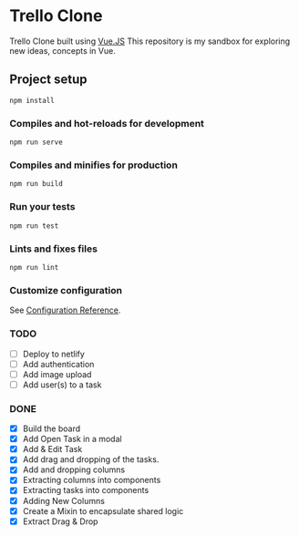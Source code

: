 # Trello Clone
Trello Clone built using [Vue.JS](https://vuejs.org/)
This repository is my sandbox for exploring new ideas, concepts in Vue.

## Project setup
```
npm install
```

### Compiles and hot-reloads for development
```
npm run serve
```

### Compiles and minifies for production
```
npm run build
```

### Run your tests
```
npm run test
```

### Lints and fixes files
```
npm run lint
```

### Customize configuration
See [Configuration Reference](https://cli.vuejs.org/config/).

### TODO

- [ ] Deploy to netlify
- [ ] Add authentication
- [ ] Add image upload
- [ ] Add user(s) to a task

### DONE
- [x] Build the board
- [x] Add Open Task in a modal
- [x] Add & Edit Task
- [x] Add drag and dropping of the tasks.
- [x] Add and dropping columns
- [x] Extracting columns into components
- [x] Extracting tasks into components
- [x] Adding New Columns
- [x] Create a Mixin to encapsulate shared logic
- [x] Extract Drag & Drop